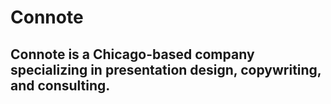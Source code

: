 # Connote
## Connote is a Chicago-based company specializing in presentation design, copywriting, and consulting.
